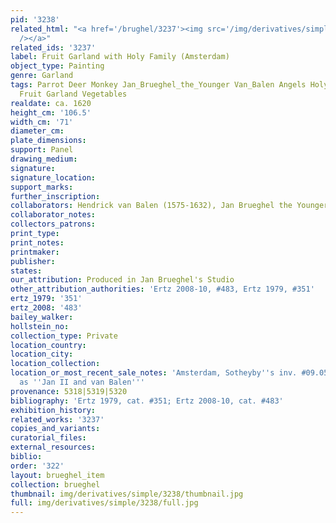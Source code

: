 ```yaml
---
pid: '3238'
related_html: "<a href='/brughel/3237'><img src='/img/derivatives/simple/3237/thumbnail.jpg'
  /></a>"
related_ids: '3237'
label: Fruit Garland with Holy Family (Amsterdam)
object_type: Painting
genre: Garland
tags: Parrot Deer Monkey Jan_Brueghel_the_Younger Van_Balen Angels Holy_family Flowers
  Fruit Garland Vegetables
realdate: ca. 1620
height_cm: '106.5'
width_cm: '71'
diameter_cm: 
plate_dimensions: 
support: Panel
drawing_medium: 
signature: 
signature_location: 
support_marks: 
further_inscription: 
collaborators: Hendrick van Balen (1575-1632), Jan Brueghel the Younger (1601-1678)
collaborator_notes: 
collectors_patrons: 
print_type: 
print_notes: 
printmaker: 
publisher: 
states: 
our_attribution: Produced in Jan Brueghel's Studio
other_attribution_authorities: 'Ertz 2008-10, #483, Ertz 1979, #351'
ertz_1979: '351'
ertz_2008: '483'
bailey_walker: 
hollstein_no: 
collection_type: Private
location_country: 
location_city: 
location_collection: 
location_or_most_recent_sale_notes: 'Amsterdam, Sotheyby''s inv. #09.05.1995, #42,
  as ''Jan II and van Balen'''
provenance: 5318|5319|5320
bibliography: 'Ertz 1979, cat. #351; Ertz 2008-10, cat. #483'
exhibition_history: 
related_works: '3237'
copies_and_variants: 
curatorial_files: 
external_resources: 
biblio: 
order: '322'
layout: brueghel_item
collection: brueghel
thumbnail: img/derivatives/simple/3238/thumbnail.jpg
full: img/derivatives/simple/3238/full.jpg
---
```

